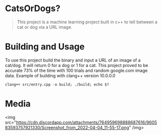 # CatsOrDogs?
> This project is a machine learning project built in c++ to tell between a cat or dog via a URL image.
# Building and Usage
 To use this project build the binary and input a URL of an image of a cat/dog. It will return 0 for a dog or 1 for a cat.
 This project proved to be accurate 73% of the time with 100 trials and random google.com image data.
 Example of building with clang++ version 10.0.0.0
 ```
 clang++ src/entry.cpp -o build; ./build; echo $?
 ```
# Media
 <img src="https://cdn.discordapp.com/attachments/764959698888687616/960583593757921330/Screenshot_from_2022-04-04_11-55-17.png" /img>